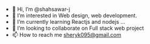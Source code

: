 - 👋 Hi, I’m @shahsawar-j
- 👀 I’m interested in Web design, web development.
- 🌱 I’m currently learning Reactjs and nodejs ...
- 💞️ I’m looking to collaborate on Full stack web project
- 📫 How to reach me sheryk095@gmail.com

<!---
shahsawar-j/shahsawar-j is a ✨ special ✨ repository because its `README.md` (this file) appears on your GitHub profile.
You can click the Preview link to take a look at your changes.
--->
